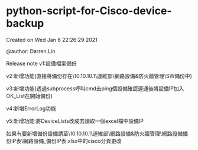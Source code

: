 # python-script-for-Cisco-device-backup  

Created on Wed Jan  6 22:26:29 2021  

@author: Darren.Lin

Release note
v1:設備檔案備份  

v2:新增功能(直接將備份存在\\10.10.10.1\運維部\網路設備&防火牆管理\SW備份中)  

v3:新增功能(透過subprocess呼叫cmd去ping個設備確認連通後將設備IP加入OK_List在開始備份)  

v4:新增ErrorLog功能  

v5:新增功能:將DeviceLists改成去讀取一個excel檔中設備IP  

如果有要新增備份設備請至\\10.10.10.1\運維部\網路設備&防火牆管理\網路設備備份IP表\網路設備_備份IP表.xlsx中的cisco分頁更改

